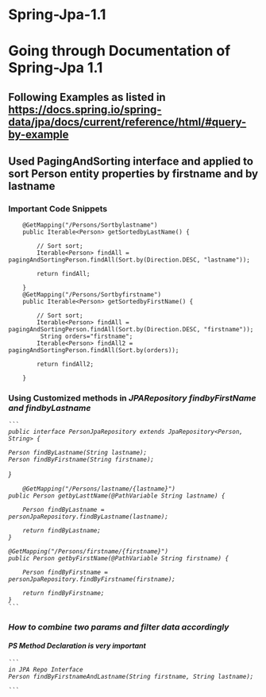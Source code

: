 # Spring-Jpa-1.1
# Going through Documentation of Spring-Jpa 1.1

## Following Examples as listed in https://docs.spring.io/spring-data/jpa/docs/current/reference/html/#query-by-example

## Used PagingAndSorting interface and applied to sort Person entity properties by firstname and by lastname

### Important Code Snippets
```
	@GetMapping("/Persons/Sortbylastname")
	public Iterable<Person> getSortedbyLastName() {

		// Sort sort;
		Iterable<Person> findAll = pagingAndSortingPerson.findAll(Sort.by(Direction.DESC, "lastname"));

		return findAll;

	}
	@GetMapping("/Persons/Sortbyfirstname")
	public Iterable<Person> getSortedbyFirstName() {
		
		// Sort sort;
		Iterable<Person> findAll = pagingAndSortingPerson.findAll(Sort.by(Direction.DESC, "firstname"));
		 String orders="firstname";
		Iterable<Person> findAll2 = pagingAndSortingPerson.findAll(Sort.by(orders));
		
		return findAll2; 
		
	}
```
### Using Customized methods in <em>JPARepository<em> findbyFirstName and findbyLastname
	
	```
	public interface PersonJpaRepository extends JpaRepository<Person, String> {

	Person findByLastname(String lastname);
	Person findByFirstname(String firstname);
}
	
	
		@GetMapping("/Persons/lastname/{lastname}")
	public Person getbyLasttName(@PathVariable String lastname) {
		
		Person findByLastname = personJpaRepository.findByLastname(lastname);
		
		return findByLastname; 
	}
	
	@GetMapping("/Persons/firstname/{firstname}")
	public Person getbyFirstName(@PathVariable String firstname) {
		
		Person findByFirstname = personJpaRepository.findByFirstname(firstname);
		
		return findByFirstname; 
	}
	```
	
### How to combine two params and filter data accordingly

#### PS Method Declaration is very important

	```
	in JPA Repo Interface
	Person findByFirstnameAndLastname(String firstname, String lastname);
	
	```


